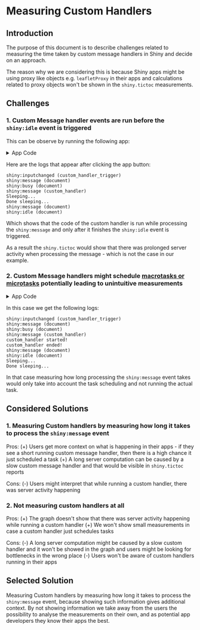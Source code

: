# Measuring Custom Handlers

## Introduction

The purpose of this document is to describe challenges related to measuring the time taken by custom message handlers in Shiny and decide on an approach.

The reason why we are considering this is because Shiny apps might be using proxy like objects e.g. `leafletProxy` in their apps and calculations related to proxy objects won't be shown in the `shiny.tictoc` measurements.

## Challenges

### 1. Custom Message handler events are run before the `shiny:idle` event is triggered

This can be observe by running the following app:

<details>
<summary> App Code </summary>

```r
library(shiny)

ui <- fluidPage(
  tags$script(HTML("
      function sleep(ms) {
            var start = new Date().getTime(), expire = start + ms;
            while (new Date().getTime() < expire) { }
            return;
      }

      const shinyMessageTypes = [
            'shiny:busy',
            'shiny:idle',
            'shiny:inputchanged',
            'shiny:message',
            'shiny:value',
            'shiny:error',
            'shiny:outputinvalidated',
            'shiny:recalculating',
            'shiny:recalculated',
      ]

      function debugEvent(event) {
            let context;

            if (event.message !== undefined && event.message.custom !== undefined) {
                  context = Object.keys(event.message.custom)[0];
            } else if (event.target.id !== undefined) {
                  context = event.target.id
            } else {
                  context = 'document';
            }

            console.log(`${event.type} (${context})`);
      }

      $(document).ready(function () {
            Shiny.addCustomMessageHandler('custom_handler', (message) => {
                  const element = document.getElementById(message.id);

                  console.log('Sleeping...');
                  sleep(2000)
                  console.log('Done sleeping...');

                  element.textContent = `Handler result: Hello ${message.text}!`;
            });

            // Add debug messages
            shinyMessageTypes.forEach((messageType) => {
                  $(document).on(messageType, debugEvent);
            });
      })

  ")),
  textInput(inputId = "name", label = "", placeholder = "Type in your name!"),
  br(),
  actionButton(inputId = "custom_handler_trigger", label = "Run slow custom handler"),
  span(id = "custom_handler_output")
)

server <- function(input, output, session) {
  observe({
    session$sendCustomMessage("custom_handler", list(
      id = "custom_handler_output",
      text = input$name
    ))
  }) |> bindEvent(input$custom_handler_trigger)

}

shinyApp(ui, server)
```

</details>

Here are the logs that appear after clicking the app button:

```
shiny:inputchanged (custom_handler_trigger)
shiny:message (document)
shiny:busy (document)
shiny:message (custom_handler)
Sleeping...
Done sleeping...
shiny:message (document)
shiny:idle (document)
```

Which shows that the code of the custom handler is run while processing the `shiny:message` and only after it finishes the `shiny:idle` event is triggered.

As a result the `shiny.tictoc` would show that there was prolonged server activity when processing the message - which is not the case in our example. 


### 2. Custom Message handlers might schedule [macrotasks or microtasks](https://javascript.info/event-loop) potentially leading to unintuitive measurements

<details>
<summary> App Code </summary>

```r
library(shiny)

ui <- fluidPage(
  tags$script(HTML("
      function sleep(ms) {
            var start = new Date().getTime(), expire = start + ms;
            while (new Date().getTime() < expire) { }
            return;
      }

      const shinyMessageTypes = [
            'shiny:busy',
            'shiny:idle',
            'shiny:inputchanged',
            'shiny:message',
            'shiny:value',
            'shiny:error',
            'shiny:outputinvalidated',
            'shiny:recalculating',
            'shiny:recalculated',
      ]

      function debugEvent(event) {
            let context;

            if (event.message !== undefined && event.message.custom !== undefined) {
                  context = Object.keys(event.message.custom)[0];
            } else if (event.target.id !== undefined) {
                  context = event.target.id
            } else {
                  context = 'document';
            }

            console.log(`${event.type} (${context})`);
      }

      $(document).ready(function () {
            Shiny.addCustomMessageHandler('custom_handler', (message) => {
                  console.log('custom_handler started!');

                  setTimeout(() => {
                        const element = document.getElementById(message.id);
                        console.log('Sleeping...');
                        sleep(2000)
                        console.log('Done sleeping...');
                        element.textContent = `Handler result: Hello ${message.text}!`;
                  }, 5000);
                  console.log('custom_handler ended!');
            });

            // Add debug messages
            shinyMessageTypes.forEach((messageType) => {
                  $(document).on(messageType, debugEvent);
            });
      })

  ")),
  textInput(inputId = "name", label = "", placeholder = "Type in your name!"),
  br(),
  actionButton(inputId = "custom_handler_trigger", label = "Run slow custom handler"),
  span(id = "custom_handler_output")
)

server <- function(input, output, session) {
  observe({
    session$sendCustomMessage("custom_handler", list(
      id = "custom_handler_output",
      text = input$name
    ))
  }) |> bindEvent(input$custom_handler_trigger)

}

shinyApp(ui, server)
```

</details>

In this case we get the following logs:

```
shiny:inputchanged (custom_handler_trigger)
shiny:message (document)
shiny:busy (document)
shiny:message (custom_handler)
custom_handler started!
custom_handler ended!
shiny:message (document)
shiny:idle (document)
Sleeping...
Done sleeping...
```

In that case measuring how long processing the `shiny:message` event takes would only take into account the task scheduling and not running the actual task.

## Considered Solutions

### 1. Measuring Custom handlers by measuring how long it takes to process the `shiny:message` event
Pros:
(+) Users get more context on what is happening in their apps - if they see a short running custom message handler, then there is a high chance it just scheduled a task
(+) A long server computation can be caused by a slow custom message handler and that would be visible in `shiny.tictoc` reports

Cons:
(-) Users might interpret that while running a custom handler, there was server activity happening

### 2. Not measuring custom handlers at all
Pros:
(+) The graph doesn't show that there was server activity happening while running a custom handler
(+) We won't show small measurements in case a custom handler just schedules tasks

Cons:
(-) A long server computation might be caused by a slow custom handler and it won't be showed in the graph and users might be looking for bottlenecks in the wrong place
(-) Users won't be aware of custom handlers running in their apps

## Selected Solution
Measuring Custom handlers by measuring how long it takes to process the `shiny:message` event, because showing such information gives additional context. By not showing information we take away from the users the possibility to analyse the measurements on their own, and as potential app developers they know their apps the best.
